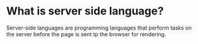 # What is server side language?

Server-side languages are programming languages that perform tasks on the server before the page is sent tp the browser for rendering.
